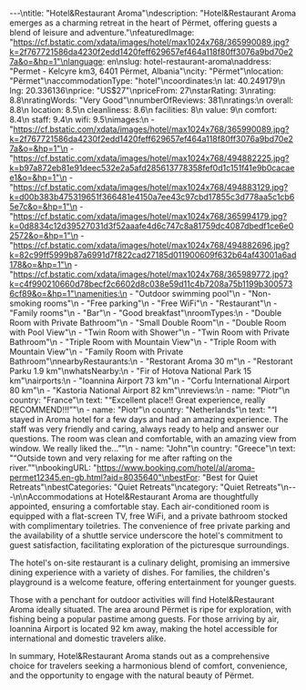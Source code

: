 ---\ntitle: "Hotel&Restaurant Aroma"\ndescription: "Hotel&Restaurant Aroma emerges as a charming retreat in the heart of Përmet, offering guests a blend of leisure and adventure."\nfeaturedImage: "https://cf.bstatic.com/xdata/images/hotel/max1024x768/365990089.jpg?k=2f767721586da4230f2edd1420feff629657ef464a118f80ff3076a9bd70e27a&o=&hp=1"\nlanguage: en\nslug: hotel-restaurant-aroma\naddress: "Permet - Kelcyre km3, 6401 Përmet, Albania"\ncity: "Përmet"\nlocation: "Përmet"\naccommodationType: "hotel"\ncoordinates:\n  lat: 40.249179\n  lng: 20.336136\nprice: "US$27"\npriceFrom: 27\nstarRating: 3\nrating: 8.8\nratingWords: "Very Good"\nnumberOfReviews: 381\nratings:\n  overall: 8.8\n  location: 8.5\n  cleanliness: 8.6\n  facilities: 8\n  value: 9\n  comfort: 8.4\n  staff: 9.4\n  wifi: 9.5\nimages:\n  - "https://cf.bstatic.com/xdata/images/hotel/max1024x768/365990089.jpg?k=2f767721586da4230f2edd1420feff629657ef464a118f80ff3076a9bd70e27a&o=&hp=1"\n  - "https://cf.bstatic.com/xdata/images/hotel/max1024x768/494882225.jpg?k=b97a872eb81e91deec532e2a5afd285613778358fef0d1c151f41e9b0cacaee1&o=&hp=1"\n  - "https://cf.bstatic.com/xdata/images/hotel/max1024x768/494883129.jpg?k=d00b383b475319651f366481e4150a7ee43c97cbd17855c3d778aa5c1cb65e7c&o=&hp=1"\n  - "https://cf.bstatic.com/xdata/images/hotel/max1024x768/365994179.jpg?k=0d8834c12d39527031d3f52aaafe4d6c747c8a81759dc4087dbedf1ce6e02572&o=&hp=1"\n  - "https://cf.bstatic.com/xdata/images/hotel/max1024x768/494882696.jpg?k=82c99ff5999b87a6991d7f822cad27185d011900609f632b64af43001a6ad178&o=&hp=1"\n  - "https://cf.bstatic.com/xdata/images/hotel/max1024x768/365989772.jpg?k=c4f990210660d78becf2c6602d8c038e59d11c4b7208a75b1199b3005736cf89&o=&hp=1"\namenities:\n  - "Outdoor swimming pool"\n  - "Non-smoking rooms"\n  - "Free parking"\n  - "Free WiFi"\n  - "Restaurant"\n  - "Family rooms"\n  - "Bar"\n  - "Good breakfast"\nroomTypes:\n  - "Double Room with Private Bathroom"\n  - "Small Double Room"\n  - "Double Room with Pool View"\n  - "Twin Room with Shower"\n  - "Twin Room with Private Bathroom"\n  - "Triple Room with Mountain View"\n  - "Triple Room with Mountain View"\n  - "Family Room with Private Bathroom"\nnearbyRestaurants:\n  - "Restorant Aroma 30 m"\n  - "Restorant Parku 1.9 km"\nwhatsNearby:\n  - "Fir of Hotova National Park 15 km"\nairports:\n  - "Ioannina Airport 73 km"\n  - "Corfu International Airport 80 km"\n  - "Kastoria National Airport 82 km"\nreviews:\n  - name: "Piotr"\n    country: "France"\n    text: "“Excellent place!! Great experience, really RECOMMEND!!!”"\n  - name: "Piotr"\n    country: "Netherlands"\n    text: "“I stayed in Aroma hotel for a few days and had an amazing experience. The staff was very friendly and caring, always ready to help and answer our questions. The room was clean and comfortable, with an amazing view from window. We really liked the...”"\n  - name: "John"\n    country: "Greece"\n    text: "“Outside town and very relaxing for me after rafting on the river.”"\nbookingURL: "https://www.booking.com/hotel/al/aroma-permet12345.en-gb.html?aid=8035640"\nbestFor: "Best for Quiet Retreats"\nbestCategories: "Quiet Retreats"\ncategory: "Quiet Retreats"\n---\n\nAccommodations at Hotel&Restaurant Aroma are thoughtfully appointed, ensuring a comfortable stay. Each air-conditioned room is equipped with a flat-screen TV, free WiFi, and a private bathroom stocked with complimentary toiletries. The convenience of free private parking and the availability of a shuttle service underscore the hotel's commitment to guest satisfaction, facilitating exploration of the picturesque surroundings.

The hotel's on-site restaurant is a culinary delight, promising an immersive dining experience with a variety of dishes. For families, the children's playground is a welcome feature, offering entertainment for younger guests.

Those with a penchant for outdoor activities will find Hotel&Restaurant Aroma ideally situated. The area around Përmet is ripe for exploration, with fishing being a popular pastime among guests. For those arriving by air, Ioannina Airport is located 92 km away, making the hotel accessible for international and domestic travelers alike.

In summary, Hotel&Restaurant Aroma stands out as a comprehensive choice for travelers seeking a harmonious blend of comfort, convenience, and the opportunity to engage with the natural beauty of Përmet.